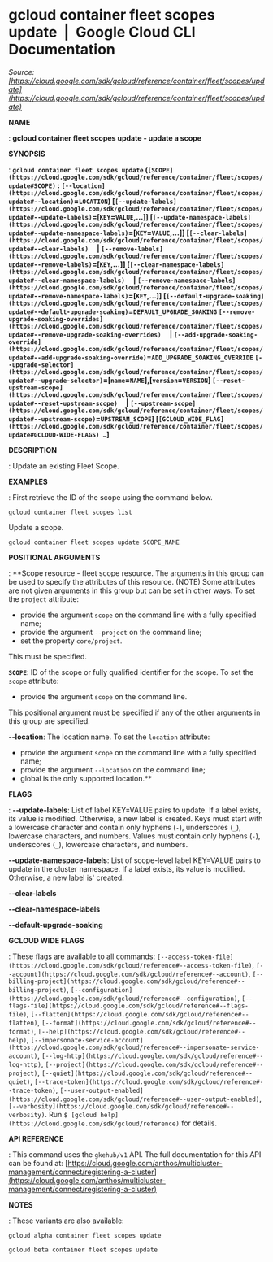 # gcloud container fleet scopes update  |  Google Cloud CLI Documentation

*Source: [https://cloud.google.com/sdk/gcloud/reference/container/fleet/scopes/update](https://cloud.google.com/sdk/gcloud/reference/container/fleet/scopes/update)*

**NAME**

: **gcloud container fleet scopes update - update a scope**

**SYNOPSIS**

: **`gcloud container fleet scopes update` (`[SCOPE](https://cloud.google.com/sdk/gcloud/reference/container/fleet/scopes/update#SCOPE)` : `[--location](https://cloud.google.com/sdk/gcloud/reference/container/fleet/scopes/update#--location)`=`LOCATION`) [`[--update-labels](https://cloud.google.com/sdk/gcloud/reference/container/fleet/scopes/update#--update-labels)`=[`KEY`=`VALUE`,…]] [`[--update-namespace-labels](https://cloud.google.com/sdk/gcloud/reference/container/fleet/scopes/update#--update-namespace-labels)`=[`KEY`=`VALUE`,…]] [`[--clear-labels](https://cloud.google.com/sdk/gcloud/reference/container/fleet/scopes/update#--clear-labels)`     | `[--remove-labels](https://cloud.google.com/sdk/gcloud/reference/container/fleet/scopes/update#--remove-labels)`=[`KEY`,…]] [`[--clear-namespace-labels](https://cloud.google.com/sdk/gcloud/reference/container/fleet/scopes/update#--clear-namespace-labels)`     | `[--remove-namespace-labels](https://cloud.google.com/sdk/gcloud/reference/container/fleet/scopes/update#--remove-namespace-labels)`=[`KEY`,…]] [`[--default-upgrade-soaking](https://cloud.google.com/sdk/gcloud/reference/container/fleet/scopes/update#--default-upgrade-soaking)`=`DEFAULT_UPGRADE_SOAKING` `[--remove-upgrade-soaking-overrides](https://cloud.google.com/sdk/gcloud/reference/container/fleet/scopes/update#--remove-upgrade-soaking-overrides)`     | `[--add-upgrade-soaking-override](https://cloud.google.com/sdk/gcloud/reference/container/fleet/scopes/update#--add-upgrade-soaking-override)`=`ADD_UPGRADE_SOAKING_OVERRIDE` `[--upgrade-selector](https://cloud.google.com/sdk/gcloud/reference/container/fleet/scopes/update#--upgrade-selector)`=[`name`=`NAME`],[`version`=`VERSION`] `[--reset-upstream-scope](https://cloud.google.com/sdk/gcloud/reference/container/fleet/scopes/update#--reset-upstream-scope)`     | `[--upstream-scope](https://cloud.google.com/sdk/gcloud/reference/container/fleet/scopes/update#--upstream-scope)`=`UPSTREAM_SCOPE`] [`[GCLOUD_WIDE_FLAG](https://cloud.google.com/sdk/gcloud/reference/container/fleet/scopes/update#GCLOUD-WIDE-FLAGS) …`]**

**DESCRIPTION**

: Update an existing Fleet Scope.

**EXAMPLES**

: First retrieve the ID of the scope using the command below.

```
gcloud container fleet scopes list
```

Update a scope.

```
gcloud container fleet scopes update SCOPE_NAME
```

**POSITIONAL ARGUMENTS**

: **Scope resource - fleet scope resource. The arguments in this group can be used
to specify the attributes of this resource. (NOTE) Some attributes are not given
arguments in this group but can be set in other ways.
To set the `project` attribute:

- provide the argument `scope` on the command line with a fully
specified name;
- provide the argument `--project` on the command line;
- set the property `core/project`.

This must be specified.

**`SCOPE`**:
ID of the scope or fully qualified identifier for the scope.
To set the `scope` attribute:

- provide the argument `scope` on the command line.

This positional argument must be specified if any of the other arguments in this
group are specified.

**--location**:
The location name.
To set the `location` attribute:

- provide the argument `scope` on the command line with a fully
specified name;
- provide the argument `--location` on the command line;
- global is the only supported location.**

**FLAGS**

: **--update-labels**:
List of label KEY=VALUE pairs to update. If a label exists, its value is
modified. Otherwise, a new label is created.
Keys must start with a lowercase character and contain only hyphens
(`-`), underscores (`_`), lowercase characters, and
numbers. Values must contain only hyphens (`-`), underscores
(`_`), lowercase characters, and numbers.

**--update-namespace-labels**:
List of scope-level label KEY=VALUE pairs to update in the cluster namespace. If
a label exists, its value is modified. Otherwise, a new label is' created.

**--clear-labels**

**--clear-namespace-labels**

**--default-upgrade-soaking**

**GCLOUD WIDE FLAGS**

: These flags are available to all commands: `[--access-token-file](https://cloud.google.com/sdk/gcloud/reference#--access-token-file)`,
`[--account](https://cloud.google.com/sdk/gcloud/reference#--account)`, `[--billing-project](https://cloud.google.com/sdk/gcloud/reference#--billing-project)`,
`[--configuration](https://cloud.google.com/sdk/gcloud/reference#--configuration)`,
`[--flags-file](https://cloud.google.com/sdk/gcloud/reference#--flags-file)`,
`[--flatten](https://cloud.google.com/sdk/gcloud/reference#--flatten)`, `[--format](https://cloud.google.com/sdk/gcloud/reference#--format)`, `[--help](https://cloud.google.com/sdk/gcloud/reference#--help)`, `[--impersonate-service-account](https://cloud.google.com/sdk/gcloud/reference#--impersonate-service-account)`,
`[--log-http](https://cloud.google.com/sdk/gcloud/reference#--log-http)`,
`[--project](https://cloud.google.com/sdk/gcloud/reference#--project)`, `[--quiet](https://cloud.google.com/sdk/gcloud/reference#--quiet)`, `[--trace-token](https://cloud.google.com/sdk/gcloud/reference#--trace-token)`, `[--user-output-enabled](https://cloud.google.com/sdk/gcloud/reference#--user-output-enabled)`,
`[--verbosity](https://cloud.google.com/sdk/gcloud/reference#--verbosity)`.
Run `$ [gcloud help](https://cloud.google.com/sdk/gcloud/reference)` for details.

**API REFERENCE**

: This command uses the `gkehub/v1` API. The full documentation for
this API can be found at: [https://cloud.google.com/anthos/multicluster-management/connect/registering-a-cluster](https://cloud.google.com/anthos/multicluster-management/connect/registering-a-cluster)

**NOTES**

: These variants are also available:

```
gcloud alpha container fleet scopes update
```

```
gcloud beta container fleet scopes update
```